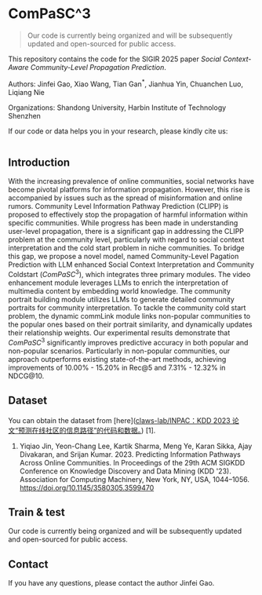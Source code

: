 # ComPaSC^3

> Our code is currently being organized and will be subsequently updated and open-sourced for public access.

This repository contains the code for the SIGIR 2025 paper *Social Context-Aware Community-Level Propagation Prediction*.

Authors: Jinfei Gao, Xiao Wang, Tian Gan$^*$, Jianhua Yin, Chuanchen Luo, Liqiang Nie

Organizations: Shandong University, Harbin Institute of Technology Shenzhen

If our code or data helps you in your research, please kindly cite us:

```

```

## Introduction

With the increasing prevalence of online communities, social networks have become pivotal platforms for information propagation. However, this rise is accompanied by issues such as the spread of misinformation and online rumors. Community Level Information Pathway Prediction (CLIPP) is proposed to effectively stop the propagation of harmful information within specific communities. While progress has been made in understanding user-level propagation, there is a significant gap in addressing the CLIPP problem at the community level, particularly with regard to social context interpretation and the cold start problem in niche communities. To bridge this gap, we propose a novel model, named Community-Level Pagation Prediction with LLM enhanced Social Context Interpretation and Community Coldstart ($ComPaSC^3$), which integrates three primary modules. The video enhancement module leverages LLMs to enrich the interpretation of multimedia content by embedding world knowledge. The community portrait building module utilizes LLMs to generate detailed community portraits for community interpretation. To tackle the community cold start problem, the dynamic commLink module links non-popular communities to the popular ones based on their portrait similarity, and dynamically updates their relationship weights. Our experimental results demonstrate that $ComPaSC^3$  significantly improves predictive accuracy in both popular and non-popular scenarios. Particularly in non-popular communities, our approach outperforms existing state-of-the-art methods, achieving improvements of 10.00% - 15.20% in Rec@5 and 7.31% - 12.32% in NDCG@10.

## Dataset

You can obtain the dataset from [here]([claws-lab/INPAC：KDD 2023 论文“预测在线社区的信息路径”的代码和数据。](https://github.com/claws-lab/INPAC)) [1].

1. Yiqiao Jin, Yeon-Chang Lee, Kartik Sharma, Meng Ye, Karan Sikka, Ajay Divakaran, and Srijan Kumar. 2023. Predicting Information Pathways Across Online Communities. In Proceedings of the 29th ACM SIGKDD Conference on Knowledge Discovery and Data Mining (KDD '23). Association for Computing Machinery, New York, NY, USA, 1044–1056. https://doi.org/10.1145/3580305.3599470

## Train & test

Our code is currently being organized and will be subsequently updated and open-sourced for public access.

## Contact

If you have any questions, please contact the author Jinfei Gao.

